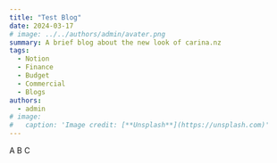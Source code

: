 ```yaml
---
title: "Test Blog"
date: 2024-03-17
# image: ../../authors/admin/avater.png
summary: A brief blog about the new look of carina.nz
tags: 
  - Notion
  - Finance
  - Budget
  - Commercial
  - Blogs
authors:
  - admin
# image:
#   caption: 'Image credit: [**Unsplash**](https://unsplash.com)'
---
```


A B
C
